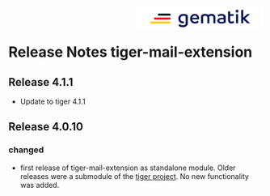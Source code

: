 <img align="right" width="250" height="47" src="Gematik_Logo_Flag_With_Background.png" /> <br />     

# Release Notes tiger-mail-extension

## Release 4.1.1

* Update to tiger 4.1.1

## Release 4.0.10

### changed

- first release of tiger-mail-extension as standalone module. Older releases were a submodule of the [tiger project](https://github.com/gematik/app-Tiger). No new functionality was added.